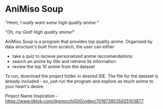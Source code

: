 # AniMiso Soup
*"Hmm, I really want some high quality anime."*

*"Oh, my God! High quality anime!"*


AniMiso Soup is a program that provides top quality anime. Organized by data structure's built from scratch, the user can either
  - take a quiz to recieve personalized anime reccomendations
  - search an anime by title and retrieve its information
  - review the top 10 anime from the dataset
  
To run, download the project folder in desired IDE. The file for the dataset is already included - so, just run the program and explore as much anime to your heart's desire. 

Project Name Inspiration - https://www.tiktok.com/@gnocchi500/video/7016739535925103877
